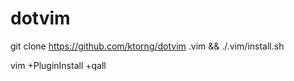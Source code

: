 dotvim
======
git clone https://github.com/ktorng/dotvim .vim && ./.vim/install.sh

vim +PluginInstall +qall
